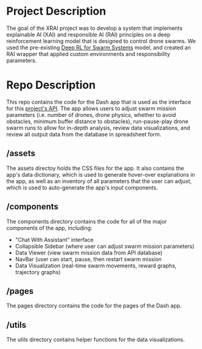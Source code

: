 # Project Description
The goal of the XRAI project was to develop a system that implements explainable AI (XAI) and responsible AI (RAI) principles on a deep reinforcement learning model that is designed to control drone swarms. 
We used the pre-existing [Deep RL for Swarm Systems](https://github.com/ALRhub/deep_rl_for_swarms/tree/master) model, and created an RAI wrapper that applied custom environments and responsibility parameters. 

# Repo Description
This repo contains the code for the Dash app that is used as the interface for this [project's API](https://github.com/mklocinski/CapstoneTeamAPI). The app allows users to adjust swarm mission parameters (i.e. number of drones, drone physics, whether to avoid obstacles, minimum buffer distance to obstacles), run-pause-play drone swarm runs to allow for in-depth analysis, review data visualizations, and review all output data from the database in spreadsheet form.

## /assets
The assets directoy holds the CSS files for the app. It also contains the app's data dictionary, which is used to generate hover-over explanations in the app, as well as an inventory of all parameters that the user can adjust, which is used to auto-generate the app's input components.

## /components
The components directory contains the code for all of the major components of the app, including:
- "Chat With Assistant" interface
- Collapsible Sidebar (where user can adjust swarm mission parameters)
- Data Viewer (view swarm mission data from API database)
- NavBar (user can start, pause, then restart swarm mission
- Data Visualization (real-time swarm movements, reward graphs, trajectory graphs)

## /pages
The pages directory contains the code for the pages of the Dash app. 

## /utils
The utils directory contains helper functions for the data visualizations. 
